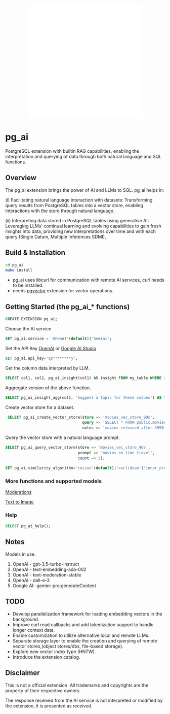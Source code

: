 <p align="center">
  <img src="res/main-logo-transparent.svg" alt="PgAi" height="360" width="360" />
</p>

# pg_ai

PostgreSQL extension with builtin RAG capabilities, enabling the interpretation and querying of data through both natural language and SQL functions.

## Overview

The pg_ai extension brings the power of AI and LLMs to SQL. pg_ai helps in:

(i) Facilitating natural language interaction with datasets:
Transforming query results from PostgreSQL tables into a vector store,
enabling interactions with the store through natural language.

(ii) Interpreting data stored in PostgreSQL tables using generative AI:
Leveraging LLMs' continual learning and evolving capabilities to gain fresh
insights into data, providing new interpretations over time and with each query
(Single Datum, Multiple Inferences SDMI),

## Build & Installation

```sh
cd pg_ai
make install
```
- pg_ai uses libcurl for communication with remote AI services, curl needs to be installed.
- needs [pgvector](https://github.com/pgvector/pgvector) extension for vector operations.


## Getting Started (the pg_ai_* functions)

```sql
CREATE EXTENSION pg_ai;
```

Choose the AI service 
```sql
SET pg_ai.service = 'OPenAI'(default)|'Gemini';
```

Set the API Key [OpenAI](https://platform.openai.com/api-keys) or [Google AI Studio](https://aistudio.google.com/app/apikey)
```sql
SET pg_ai.api_key='qz********y';
```


Get the column data interpreted by LLM.
```sql
SELECT col1, col2, pg_ai_insight(col1) AS insight FROM my_table WHERE id > 5;
```

Aggregate version of the above function.
```sql
SELECT pg_ai_insight_agg(col1, 'Suggest a topic for these values') AS topic FROM my_table WHERE id > 5;
```

Create vector store for a dataset.
```sql
 SELECT pg_ai_create_vector_store(store => 'movies_vec_store_90s',
                                  query => 'SELECT * FROM public.movies WHERE release_year > 1990',
                                  notes => 'movies released after 1990');
```

Query the vector store with a natural language prompt.
```sql
SELECT pg_ai_query_vector_store(store => 'movies_vec_store_90s',
                                prompt => 'movies on time travel',
                                count => 3);
```

```sql
SET pg_ai.similarity_algorithm='cosine'(default)|'euclidean'|'inner_product';
```

### More functions and supported models

[Moderations](README_moderations.md)

[Text to Image](README_image_gen.md)


### Help
```sql
SELECT pg_ai_help();
```

## Notes

Models in use.

1. OpenAI - gpt-3.5-turbo-instruct
2. OpenAI - text-embedding-ada-002
3. OpenAI - text-moderation-stable
4. OpenAI - dall-e-3
5. Google AI- gemini-pro:generateContent

## TODO

* Develop parallelization framework for loading embedding vectors in the background.
* Improve curl read callbacks and add tokenization support to handle longer context data.
* Enable customization to utilize alternative local and remote LLMs.
* Separate storage layer to enable the creation and querying of remote vector stores,(object stores/dbs, file-based storage).
* Explore new vector index type (HNTW).
* Introduce the extension catalog.

## Disclaimer

This is not a official extension. All trademarks and copyrights are
the property of their respective owners.

The response received from the AI service is not interpreted or
modified by the extension, it is presented as received.